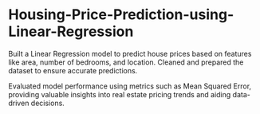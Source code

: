 # Housing-Price-Prediction-using-Linear-Regression
Built a Linear Regression model to predict house prices based on features like area, number of bedrooms, and location. Cleaned and prepared the dataset to ensure accurate predictions.

Evaluated model performance using metrics such as Mean Squared Error, providing valuable insights into real estate pricing trends and aiding data-driven decisions.
